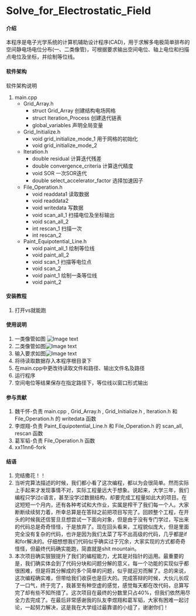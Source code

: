 # Solve_for_Electrostatic_Field

#### 介绍
本程序是电子光学系统的计算机辅助设计程序(CAD)，用于求解多电极简单排布的空间静电场电位分布(一、二类像管)，可根据要求输出空间电位、轴上电位和扫描点电位及坐标，并绘制等位线。
#### 软件架构
软件架构说明
1.  main.cpp
    - Grid_Array.h
        - struct Grid_Array          创建结构电场网格
        - struct Iteration_Process   创建迭代链表
        - global_variables           声明全局变量
    - Grid_Initialize.h
        - void grid_initialize_mode_1  用于网格的初始化
        - void grid_initialize_mode_2
    - Iteration.h
        - double residual                  计算迭代残差
        - double convergence_criteria      计算迭代精度
        - void SOR                       一次SOR迭代
        - double select_accelerator_factor 选择加速因子
    - File_Operation.h
        - void readdata1  读取数据
        - void readdata2
        - void writedata    写数据
        - void scan_all_1   扫描电位及坐标输出
        - void scan_all_2
        - int rescan_1      扫描一次
        - int rescan_2    
    - Paint_Equipotential_Line.h
        - void paint_all_1  绘制等位线
        - void paint_all_2     
        - void scan_1       扫描等电位点
        - void scan_2     
        - void paint_1      绘制一条等位线
        - void paint_2
                                    
#### 安装教程

1.  打开vs就能跑

#### 使用说明

1.  一类像管如图 ![Image text](https://gitee.com/xx11nn6/solve_for_-electrostatic_-field/raw/master/%E4%B8%80%E7%B1%BB%E5%83%8F%E7%AE%A1.png)
2.  二类像管如图![Image text](https://gitee.com/xx11nn6/solve_for_-electrostatic_-field/raw/master/%E4%BA%8C%E7%B1%BB%E5%83%8F%E7%AE%A1.png)
3.  输入要求如图![Image text](https://gitee.com/xx11nn6/solve_for_-electrostatic_-field/raw/master/%E8%BE%93%E5%85%A5%E5%8F%98%E9%87%8F%E5%8F%8A%E6%A0%BC%E5%BC%8F%E8%A6%81%E6%B1%82.png)
4.  将待读取数据存入本程序根目录下
5.  在main.cpp中更改待读取文件和路径、输出文件名及路径
6.  运行程序
7.  空间电位等结果保存在指定路径下，等位线以窗口形式输出

#### 参与贡献

1.  魏千怀-负责 main.cpp , Grid_Array.h , Grid_Initialize.h , Iteration.h 和 File_Operation.h 的 writedata 函数
2.  李煜翔-负责 Paint_Equipotential_Line.h 和 File_Operation.h 的 scan_all, rescan 函数
3.  葛军韬-负责 File_Operation.h 函数
4.  xx11nn6-fork


#### 结语

1.  完结撒花！！
2.  当听完算法描述的时候，我们都小看了这次编程，都以为会很简单。然而实际上手起来才发现事情不对，实际工程量远大于想象。说起来，大学三年，我们编程只学过c语言，甚至没学过数据结构，却要完成工程量如此大的项目。在这短短一个月内，还有各种考试和大作业，实属是榨干了我们每一个人。大家断断续续努力着，所幸总算是在答辩之前把项目写完了。回顾整个工程，在开头的时候我还信誓旦旦想尝试一下面向对象，但是由于没有专门学过，写出来的代码总是奇奇怪怪，于是放弃了。现在回头看来，工程貌似庞大，但是里面完全没有复杂的代码，也许是因为我们太菜了写不出高级的代码，几乎都是if和for解决的。仔细想想我们代码似乎确实过于冗余，大家实现的方式都奇奇怪怪，但最终代码确实能跑，简直就是shit mountain。
3.  本次项目确实狠狠提升了我们的编程能力，尤其是对指针的运用。最重要的是，我们确实体会到了代码分块和问题分解的意义，每一个功能的实现似乎都很困难，但是将其分解成的多个简单的问题，似乎就迎刃而解了。总的来说，这次编程确实难，但带给我们收获也是巨大的。完成答辩的时候，大伙儿长叹了一口气，终于完了，我甚至有种空虚的感觉，感觉每天都在改代码，总算写完了却有些不知所措了。这次项目在最终的分数里只占40%，但我们依然用尽全力去完成了。在最后非常感谢我的队友李煜翔和葛军韬，大家有困难一起讨论，一起努力解决，这是我在大学组过最靠谱的小组了，谢谢你们！
